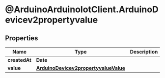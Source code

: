# @ArduinoArduinoIotClient.ArduinoDevicev2propertyvalue

## Properties

Name | Type | Description | Notes
------------ | ------------- | ------------- | -------------
**createdAt** | **Date** |  | [optional] 
**value** | [**ArduinoDevicev2propertyvalueValue**](ArduinoDevicev2propertyvalueValue.md) |  | [optional] 


